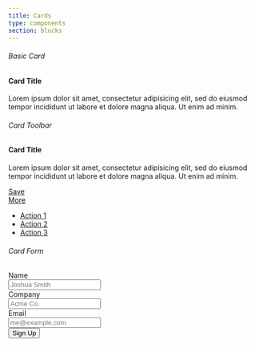 ```yaml
---
title: Cards
type: components
section: blocks
---
```


<h6>Basic Card</h6>

<div class="card">
	<div class="card-header">
		<h4>Card Title</h4>
	</div>
	<div class="card-body card-flush-top">
		<p>Lorem ipsum dolor sit amet, consectetur adipisicing elit, sed do eiusmod tempor incididunt ut labore et dolore magna aliqua. Ut enim ad minim.</p>
	</div>
</div>


<h6>Card Toolbar</h6>

<div class="card">
	<div class="card-header">
		<h4>Card Title</h4>
	</div>
	<div class="card-body card-flush-top">
		<p>Lorem ipsum dolor sit amet, consectetur adipisicing elit, sed do eiusmod tempor incididunt ut labore et dolore magna aliqua. Ut enim ad minim.</p>
	</div>
	<div class="card-footer card-toolbar">
		<div class="card-control">
			<a href="#" class="btn btn-primary card-action">Save</a>
		</div>
		<div class="card-control dropdown">
			<a href="#" class="btn btn-default" data-toggle="dropdown">More <span class="caret"></span></a>
			<ul class="dropdown-menu">
				<li><a href="#">Action 1</a></li>
				<li><a href="#">Action 2</a></li>
				<li><a href="#">Action 3</a></li>
			</ul>
		</div>
	</div>
</div>

<h6>Card Form</h6>

<form class="card">
	<div class="card-body card-form">
		<div class="card-formrow">
			<div class="card-control condensed">
				<label class="form-control">Name</label>
			</div>
			<div class="card-control">
				<input type="email" class="form-control" placeholder="Joshua Smith" />
			</div>
		</div>
		<div class="card-formrow">
			<div class="card-control condensed">
				<label class="form-control">Company</label>
			</div>
			<div class="card-control">
				<input type="email" class="form-control" placeholder="Acme Co." />
			</div>
		</div>
		<div class="card-formrow">
			<div class="card-control condensed">
				<label class="form-control">Email</label>
			</div>
			<div class="card-control">
				<input type="email" class="form-control" placeholder="me@example.com" />
			</div>
		</div>
	</div>
	<div class="card-footer card-toolbar">
		<div class="card-control">
			<input type="submit" class="btn btn-primary card-action" value="Sign Up" />
		</div>
	</div>
</form>
